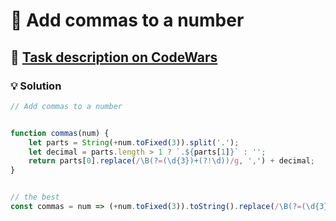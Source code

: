 # 📝 Add commas to a number

## 🔗 [Task description on CodeWars](https://www.codewars.com/kata/56a115cadb39a2faa000001e)

### 💡 Solution

```javascript
// Add commas to a number


function commas(num) {
    let parts = String(+num.toFixed(3)).split('.');
    let decimal = parts.length > 1 ? `.${parts[1]}` : '';
    return parts[0].replace(/\B(?=(\d{3})+(?!\d))/g, ',') + decimal;
}


// the best
const commas = num => (+num.toFixed(3)).toString().replace(/\B(?=(\d{3})+(\.|$))/g, ',');
```
